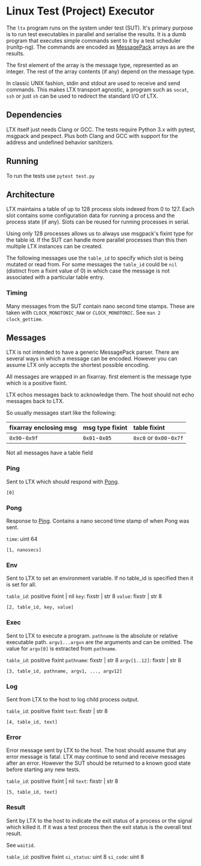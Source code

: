 # Linux Test (Project) Executor

The `ltx` program runs on the system under test (SUT). It's primary
purpose is to run test executables in parallel and serialise the
results. It is a dumb program that executes simple commands sent to it
by a test scheduler (runltp-ng). The commands are encoded as
[MessagePack](https://github.com/msgpack/msgpack/blob/master/spec.md)
arrays as are the results.

The first element of the array is the message type, represented as an
integer. The rest of the array contents (if any) depend on the message
type.

In classic UNIX fashion, stdin and stdout are used to receive and send
commands. This makes LTX transport agnostic, a program such as
`socat`, `ssh` or just `sh` can be used to redirect the standard I/O
of LTX.

## Dependencies

LTX itself just needs Clang or GCC. The tests require Python 3.x with
pytest, msgpack and pexpect. Plus both Clang and GCC with support for
the address and undefined behavior sanitizers.

## Running

To run the tests use `pytest test.py`

## Architecture

LTX maintains a table of up to 128 process slots indexed from 0
to 127. Each slot contains some configuration data for running a
process and the process state (if any). Slots can be reused for
running processes in serial.

Using only 128 processes allows us to always use msgpack's fixint type
for the table id. If the SUT can handle more parallel processes than
this then multiple LTX instances can be created.

The following messages use the `table_id` to specify which slot is
being mutated or read from. For some messages the `table_id` could be
`nil` (distinct from a fixint value of 0) in which case the message is
not associated with a particular table entry.

### Timing

Many messages from the SUT contain nano second time stamps. These are
taken with `CLOCK_MONOTONIC_RAW` or `CLOCK_MONOTONIC`. See `man 2
clock_gettime`.

## Messages

LTX is not intended to have a generic MessagePack parser. There are
several ways in which a message can be encoded. However you can assume
LTX only accepts the shortest possible encoding.

All messages are wrapped in an fixarray. first element is the message
type which is a positive fixint.

LTX echos messages back to acknowledge them. The host should not echo
messages back to LTX.

So usually messages start like the following:

| fixarray enclosing msg | msg type fixint | table fixint            |
|:-----------------------|:----------------|:------------------------|
| `0x90`-`0x9f`          | `0x01`-`0x05`   | `0xc0` or `0x00`-`0x7f` |

Not all messages have a table field

### Ping

Sent to LTX which should respond with [Pong](#Pong).

`[0]`

### Pong

Response to [Ping](#Ping). Contains a nano second time stamp of when
Pong was sent.

`time`: uint 64

`[1, nanosecs]`

### Env

Sent to LTX to set an environment variable. If no table_id is
specified then it is set for all.

`table_id`: positive fixint | nil
`key`: fixstr | str 8
`value`: fixstr | str 8

`[2, table_id, key, value]`

### Exec

Sent to LTX to execute a program. `pathname` is the absolute or
relative executable path. `argv1...argvn` are the arguments and can be
omitted. The value for `argv[0]` is extracted from `pathname`.

`table_id`: positive fixint
`pathname`: fixstr | str 8
`argv[1..12]`: fixstr | str 8

`[3, table_id, pathname, argv1, ..., argv12]`

### Log

Sent from LTX to the host to log child process output.

`table_id`: positive fixint
`text`: fixstr | str 8

`[4, table_id, text]`

### Error

Error message sent by LTX to the host. The host should assume that any
error message is fatal. LTX may continue to send and receive messages
after an error. However the SUT should be returned to a known good
state before starting any new tests.

`table_id`: positive fixint | nil
`text`: fixstr | str 8

`[5, table_id, text]`

### Result

Sent by LTX to the host to indicate the exit status of a process or
the signal which killed it. If it was a test process then the exit
status is the overall test result.

See `waitid`.

`table_id`:  positive fixint
`si_status`: uint 8
`si_code`: uint 8
